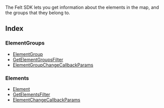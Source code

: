 The Felt SDK lets you get information about the elements in the map, and the
groups that they belong to.

## Index

### ElementGroups

* [ElementGroup](interfaces/ElementGroup.md)
* [GetElementGroupsFilter](interfaces/GetElementGroupsFilter.md)
* [ElementGroupChangeCallbackParams](interfaces/ElementGroupChangeCallbackParams.md)

### Elements

* [Element](interfaces/Element.md)
* [GetElementsFilter](interfaces/GetElementsFilter.md)
* [ElementChangeCallbackParams](interfaces/ElementChangeCallbackParams.md)
